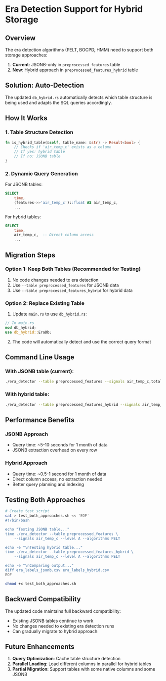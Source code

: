 # Era Detection Support for Hybrid Storage

## Overview
The era detection algorithms (PELT, BOCPD, HMM) need to support both storage approaches:
1. **Current**: JSONB-only in `preprocessed_features` table
2. **New**: Hybrid approach in `preprocessed_features_hybrid` table

## Solution: Auto-Detection
The updated `db_hybrid.rs` automatically detects which table structure is being used and adapts the SQL queries accordingly.

## How It Works

### 1. Table Structure Detection
```rust
fn is_hybrid_table(&self, table_name: &str) -> Result<bool> {
    // Checks if 'air_temp_c' exists as a column
    // If yes: hybrid table
    // If no: JSONB table
}
```

### 2. Dynamic Query Generation
For JSONB tables:
```sql
SELECT 
    time,
    (features->>'air_temp_c')::float AS air_temp_c,
    ...
```

For hybrid tables:
```sql
SELECT 
    time,
    air_temp_c,  -- Direct column access
    ...
```

## Migration Steps

### Option 1: Keep Both Tables (Recommended for Testing)
1. No code changes needed to era detection
2. Use `--table preprocessed_features` for JSONB data
3. Use `--table preprocessed_features_hybrid` for hybrid data

### Option 2: Replace Existing Table
1. Update `main.rs` to use `db_hybrid.rs`:
```rust
// In main.rs
mod db_hybrid;
use db_hybrid::EraDb;
```

2. The code will automatically detect and use the correct query format

## Command Line Usage

### With JSONB table (current):
```bash
./era_detector --table preprocessed_features --signals air_temp_c,total_lamps_on
```

### With hybrid table:
```bash
./era_detector --table preprocessed_features_hybrid --signals air_temp_c,total_lamps_on
```

## Performance Benefits

### JSONB Approach
- Query time: ~5-10 seconds for 1 month of data
- JSONB extraction overhead on every row

### Hybrid Approach
- Query time: ~0.5-1 second for 1 month of data
- Direct column access, no extraction needed
- Better query planning and indexing

## Testing Both Approaches

```bash
# Create test script
cat > test_both_approaches.sh << 'EOF'
#!/bin/bash

echo "Testing JSONB table..."
time ./era_detector --table preprocessed_features \
    --signals air_temp_c --level A --algorithms PELT

echo -e "\nTesting hybrid table..."
time ./era_detector --table preprocessed_features_hybrid \
    --signals air_temp_c --level A --algorithms PELT

echo -e "\nComparing output..."
diff era_labels_jsonb.csv era_labels_hybrid.csv
EOF

chmod +x test_both_approaches.sh
```

## Backward Compatibility

The updated code maintains full backward compatibility:
- Existing JSONB tables continue to work
- No changes needed to existing era detection runs
- Can gradually migrate to hybrid approach

## Future Enhancements

1. **Query Optimization**: Cache table structure detection
2. **Parallel Loading**: Load different columns in parallel for hybrid tables
3. **Partial Migration**: Support tables with some native columns and some JSONB